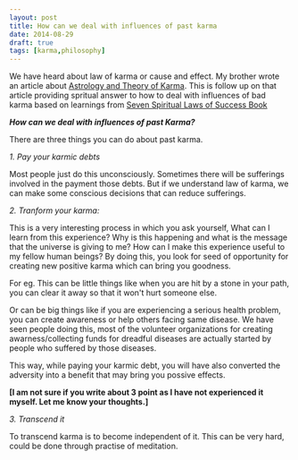 ```yaml
---
layout: post
title: How can we deal with influences of past karma
date: 2014-08-29
draft: true
tags: [karma,philosophy]
---
```


We have heard about law of karma or cause and effect. My brother wrote an article about [Astrology and Theory of Karma](http://innovativeastrosolutions.wordpress.com/2014/03/31/astrology-and-theory-of-karma/).
This is follow up on that article providing spritual answer to how to deal with influences of bad karma based on learnings from [Seven Spiritual Laws of Success Book](http://www.amazon.com/Seven-Spiritual-Laws-Success-Fulfillment-ebook/dp/B005BY3XHC/)

***How can we deal with influences of past Karma?***

There are three things you can do about past karma.

*1. Pay your karmic debts*

Most people just do this unconsciously. Sometimes there will be sufferings involved in the payment those debts. But if we understand law of karma, we can make some conscious decisions that can reduce sufferings.

*2. Tranform your karma:* 

This is a very interesting process in which you ask yourself, What can I learn from this experience? Why is this happening and what is the message that the universe is giving to me? How can I make this experience useful to my fellow human beings? By doing this, you look for seed of opportunity for creating new positive karma which can bring you goodness.

For eg. This can be little things like when you are hit by a stone in your path, you can clear it away so that it won't hurt someone else. 

Or can be big things like if you are experiencing a serious health problem, you can create awareness or help others facing same disease. We have seen people doing this, most of the volunteer organizations for creating awarness/collecting funds for dreadful diseases are actually started by people who suffered by those diseases.

This way, while paying your karmic debt, you will have also converted the adversity into a benefit that may bring you possive effects.

**[I am not sure if you write about 3 point as I have not experienced it myself. Let me know your thoughts.]**

*3. Transcend it*

To transcend karma is to become independent of it. This can be very hard, could be done through practise of meditation. 